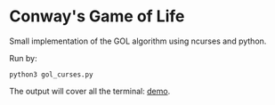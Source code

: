 # Conway's Game of Life

Small implementation of the GOL algorithm using ncurses and python.

Run by:
```shell
python3 gol_curses.py
```

The output will cover all the terminal:
[demo](https://github.com/cocobio/conways-curses/demo.gif).
